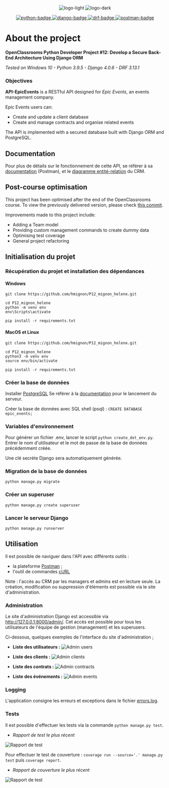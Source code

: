 <p align="center">
  <img src="img/logo_light.png#gh-light-mode-only" alt="logo-light" />
  <img src="img/logo_dark.png#gh-dark-mode-only" alt="logo-dark" />
</p>

<p align="center">
  <a href="https://www.python.org">
    <img src="https://img.shields.io/badge/Python-3.6+-3776AB?style=flat&logo=python&logoColor=white" alt="python-badge">
  </a>
  <a href="https://www.djangoproject.com">
    <img src="https://img.shields.io/badge/Django-4.0+-092E20?style=flat&logo=django&logoColor=white" alt="django-badge">
  </a>
    <a href="https://www.django-rest-framework.org/">
    <img src="https://img.shields.io/badge/DRF-3.13.1-a30000?style=flat" alt="drf-badge">
  </a>
<a href="https://documenter.getpostman.com/view/19098124/UVkvHCLn">
    <img src="https://img.shields.io/badge/Postman-Docs-f06732?style=flat&logo=postman&logoColor=white" alt="postman-badge">
  </a>
</p>

# About the project

**OpenClassrooms Python Developer Project #12: Develop a Secure Back-End Architecture Using Django ORM**

_Tested on Windows 10 - Python 3.9.5 - Django 4.0.6 - DRF 3.13.1_

### Objectives

**API-EpicEvents** is a RESTful API designed for _Epic Events_, an events management company.

Epic Events users can:
- Create and update a client database
- Create and manage contracts and organise related events

The API is implemented with a secured database built with Django ORM and PostgreSQL.

## Documentation

Pour plus de détails sur le fonctionnement de cette API, se référer à sa 
[documentation](https://documenter.getpostman.com/view/19098124/UVkvHCLn) (Postman), 
et le [diagramme entité-relation](img/erd_epicevents.png) du CRM.

## Post-course optimisation

This project has been optimised after the end of the OpenClassrooms course. 
To view the previously delivered version, please check [this commit](https://github.com/hmignon/P12_mignon_helene/tree/0ad82d7f9b552faddc864a8154e37bf4377e5d4d).

Improvements made to this project include:
- Adding a Team model
- Providing custom management commands to create dummy data
- Optimising test coverage
- General project refactoring

## Initialisation du projet

### Récupération du projet et installation des dépendances

#### Windows
```
git clone https://github.com/hmignon/P12_mignon_helene.git

cd P12_mignon_helene 
python -m venv env 
env\Scripts\activate

pip install -r requirements.txt
```

#### MacOS et Linux
```
git clone https://github.com/hmignon/P12_mignon_helene.git

cd P12_mignon_helene 
python3 -m venv env 
source env/bin/activate

pip install -r requirements.txt
```

### Créer la base de données

Installer [PostgreSQL](https://www.postgresql.org/download/)
Se référer à la [documentation](https://www.postgresql.org) pour le lancement du serveur.

Créer la base de données avec SQL shell (psql) : ```CREATE DATABASE epic_events;```


### Variables d'environnement

Pour générer un fichier .env, lancer le script ```python create_dot_env.py```.
Entrer le nom d'utilisateur et le mot de passe de la base de données précédemment créée.

Une clé secrète Django sera automatiquement générée.


### Migration de la base de données

```
python manage.py migrate
```

### Créer un superuser

```
python manage.py create superuser
```

### Lancer le serveur Django

```
python manage.py runserver
```

## Utilisation

Il est possible de naviguer dans l'API avec différents outils :

- la plateforme [Postman](https://www.postman.com/) ;
- l'outil de commandes [cURL](https://curl.se)

Note : l'accès au CRM par les managers et admins est en lecture seule. 
La création, modification ou suppression d'éléments est possible via le site d'administration.

### Administration

Le site d'administration Django est accessible via http://127.0.0.1:8000/admin/.
Cet accès est possible pour tous les utilisateurs de l'équipe de gestion (management) et les superusers.

Ci-dessous, quelques exemples de l'interface du site d'administration ;

- **Liste des utilisateurs :**
![Admin users](img/admin_users.png)


- **Liste des clients :**
![Admin clients](img/admin_clients.png)


- **Liste des contrats :**
![Admin contracts](img/admin_contracts.png)


- **Liste des événements :**
![Admin events](img/admin_events.png)

### Logging

L'application consigne les erreurs et exceptions dans le fichier [errors.log](errors.log).

### Tests

Il est possible d'effectuer les tests via la commande ```python manage.py test```. 

- *Rapport de test le plus récent*

![Rapport de test](img/test_report.png)


Pour effectuer le test de couverture : ```coverage run --source='.' manage.py test``` puis ```coverage report```.

- *Rapport de couverture le plus récent*

![Rapport de test](img/coverage_report.png)